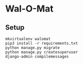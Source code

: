 # Wal-O-Mat

## Setup

```
mkvirtualenv walomat
pip3 install -r requirements.txt
python manage.py migrate
python manage.py createsuperuser
django-admin compilemessages
```
